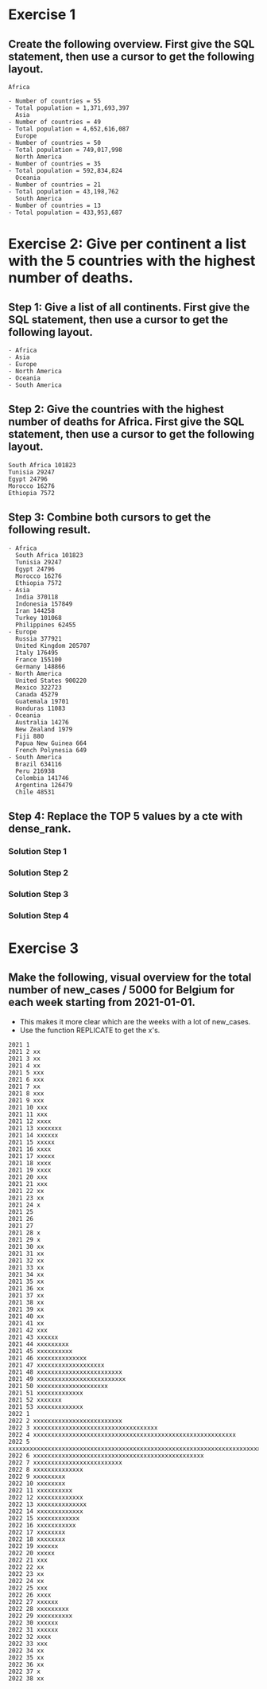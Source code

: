 # Exercise 1

## Create the following overview. First give the SQL statement, then use a cursor to get the following layout.

```
Africa

- Number of countries = 55
- Total population = 1,371,693,397
  Asia
- Number of countries = 49
- Total population = 4,652,616,087
  Europe
- Number of countries = 50
- Total population = 749,017,998
  North America
- Number of countries = 35
- Total population = 592,834,824
  Oceania
- Number of countries = 21
- Total population = 43,198,762
  South America
- Number of countries = 13
- Total population = 433,953,687
```

# Exercise 2: Give per continent a list with the 5 countries with the highest number of deaths.

## Step 1: Give a list of all continents. First give the SQL statement, then use a cursor to get the following layout.

```
- Africa
- Asia
- Europe
- North America
- Oceania
- South America
```

## Step 2: Give the countries with the highest number of deaths for Africa. First give the SQL statement, then use a cursor to get the following layout.

```
South Africa 101823
Tunisia 29247
Egypt 24796
Morocco 16276
Ethiopia 7572
```

## Step 3: Combine both cursors to get the following result.

```
- Africa
  South Africa 101823
  Tunisia 29247
  Egypt 24796
  Morocco 16276
  Ethiopia 7572
- Asia
  India 370118
  Indonesia 157849
  Iran 144258
  Turkey 101068
  Philippines 62455
- Europe
  Russia 377921
  United Kingdom 205707
  Italy 176495
  France 155100
  Germany 148866
- North America
  United States 900220
  Mexico 322723
  Canada 45279
  Guatemala 19701
  Honduras 11083
- Oceania
  Australia 14276
  New Zealand 1979
  Fiji 880
  Papua New Guinea 664
  French Polynesia 649
- South America
  Brazil 634116
  Peru 216938
  Colombia 141746
  Argentina 126479
  Chile 48531
```

## Step 4: Replace the TOP 5 values by a cte with dense_rank.

### Solution Step 1

### Solution Step 2

### Solution Step 3

### Solution Step 4

# Exercise 3

## Make the following, visual overview for the total number of new_cases / 5000 for Belgium for each week starting from 2021-01-01.

- This makes it more clear which are the weeks with a lot of new_cases.
- Use the function REPLICATE to get the x's.

```
2021 1
2021 2 xx
2021 3 xx
2021 4 xx
2021 5 xxx
2021 6 xxx
2021 7 xx
2021 8 xxx
2021 9 xxx
2021 10 xxx
2021 11 xxx
2021 12 xxxx
2021 13 xxxxxxx
2021 14 xxxxxx
2021 15 xxxxx
2021 16 xxxx
2021 17 xxxxx
2021 18 xxxx
2021 19 xxxx
2021 20 xxx
2021 21 xxx
2021 22 xx
2021 23 xx
2021 24 x
2021 25
2021 26
2021 27
2021 28 x
2021 29 x
2021 30 xx
2021 31 xx
2021 32 xx
2021 33 xx
2021 34 xx
2021 35 xx
2021 36 xx
2021 37 xx
2021 38 xx
2021 39 xx
2021 40 xx
2021 41 xx
2021 42 xxx
2021 43 xxxxxx
2021 44 xxxxxxxxx
2021 45 xxxxxxxxxx
2021 46 xxxxxxxxxxxxxx
2021 47 xxxxxxxxxxxxxxxxxxx
2021 48 xxxxxxxxxxxxxxxxxxxxxxxx
2021 49 xxxxxxxxxxxxxxxxxxxxxxxxx
2021 50 xxxxxxxxxxxxxxxxxxxx
2021 51 xxxxxxxxxxxxx
2021 52 xxxxxxx
2021 53 xxxxxxxxxxxxx
2022 1
2022 2 xxxxxxxxxxxxxxxxxxxxxxxxx
2022 3 xxxxxxxxxxxxxxxxxxxxxxxxxxxxxxxxxxx
2022 4 xxxxxxxxxxxxxxxxxxxxxxxxxxxxxxxxxxxxxxxxxxxxxxxxxxxxxxxxx
2022 5 xxxxxxxxxxxxxxxxxxxxxxxxxxxxxxxxxxxxxxxxxxxxxxxxxxxxxxxxxxxxxxxxxxxxxxx
2022 6 xxxxxxxxxxxxxxxxxxxxxxxxxxxxxxxxxxxxxxxxxxxxxxxx
2022 7 xxxxxxxxxxxxxxxxxxxxxxxxx
2022 8 xxxxxxxxxxxxxx
2022 9 xxxxxxxxx
2022 10 xxxxxxxx
2022 11 xxxxxxxxxx
2022 12 xxxxxxxxxxxxx
2022 13 xxxxxxxxxxxxxx
2022 14 xxxxxxxxxxxxx
2022 15 xxxxxxxxxxxx
2022 16 xxxxxxxxxxx
2022 17 xxxxxxxx
2022 18 xxxxxxxx
2022 19 xxxxxx
2022 20 xxxxx
2022 21 xxx
2022 22 xx
2022 23 xx
2022 24 xx
2022 25 xxx
2022 26 xxxx
2022 27 xxxxxx
2022 28 xxxxxxxxx
2022 29 xxxxxxxxxx
2022 30 xxxxxx
2022 31 xxxxxx
2022 32 xxxx
2022 33 xxx
2022 34 xx
2022 35 xx
2022 36 xx
2022 37 x
2022 38 xx
```
